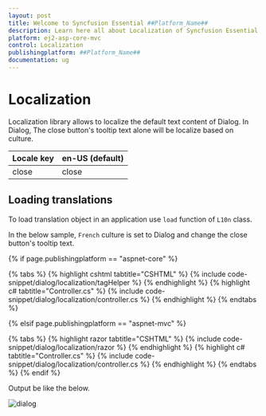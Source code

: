 ```yaml
---
layout: post
title: Welcome to Syncfusion Essential ##Platform_Name##
description: Learn here all about Localization of Syncfusion Essential ##Platform_Name## widgets based on HTML5 and jQuery.
platform: ej2-asp-core-mvc
control: Localization
publishingplatform: ##Platform_Name##
documentation: ug
---
```



# Localization

Localization library allows to localize the default text content of
Dialog. In Dialog, The close button's tooltip text alone will be localize based on culture.

| Locale key | en-US (default)  |
|------|------|
| close |  close |

## Loading translations

To load translation object in an application use `load` function of `L10n` class.

In the below sample, `French` culture is set to Dialog and change the close button's tooltip
text.

{% if page.publishingplatform == "aspnet-core" %}

{% tabs %}
{% highlight cshtml tabtitle="CSHTML" %}
{% include code-snippet/dialog/localization/tagHelper %}
{% endhighlight %}
{% highlight c# tabtitle="Controller.cs" %}
{% include code-snippet/dialog/localization/controller.cs %}
{% endhighlight %}
{% endtabs %}

{% elsif page.publishingplatform == "aspnet-mvc" %}

{% tabs %}
{% highlight razor tabtitle="CSHTML" %}
{% include code-snippet/dialog/localization/razor %}
{% endhighlight %}
{% highlight c# tabtitle="Controller.cs" %}
{% include code-snippet/dialog/localization/controller.cs %}
{% endhighlight %}
{% endtabs %}
{% endif %}



Output be like the below.

![dialog](./images/dialog-locale.png)